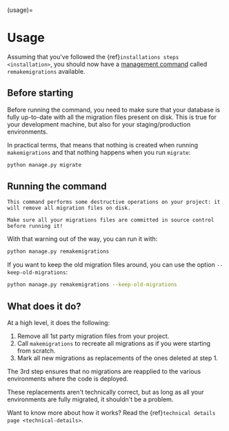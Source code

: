 (usage)=

# Usage

Assuming that you've followed the {ref}`installations steps <installation>`, you should now have a [management command](https://docs.djangoproject.com/en/stable/ref/django-admin/) called `remakemigrations` available.

## Before starting

Before running the command, you need to make sure that your database is fully up-to-date with all the migration files present on disk. This is true for your development machine, but also for your staging/production environments.

In practical terms, that means that nothing is created when running `makemigrations` and that nothing happens when you run `migrate`:

```bash
python manage.py migrate
```

## Running the command

```{caution}
This command performs some destructive operations on your project: it will remove all migration files on disk.

Make sure all your migrations files are committed in source control before running it!
```

With that warning out of the way, you can run it with:

```bash
python manage.py remakemigrations
```

If you want to keep the old migration files around, you can use the option `--keep-old-migrations`:

```bash
python manage.py remakemigrations --keep-old-migrations
```

## What does it do?

At a high level, it does the following:

1. Remove all 1st party migration files from your project.
2. Call `makemigrations` to recreate all migrations as if you were starting from scratch.
3. Mark all new migrations as replacements of the ones deleted at step 1.

The 3rd step ensures that no migrations are reapplied to the various environments where the code is deployed.

These replacements aren't technically correct, but as long as all your environments are fully migrated, it shouldn't be a problem.

Want to know more about how it works? Read the {ref}`technical details page <technical-details>`.

